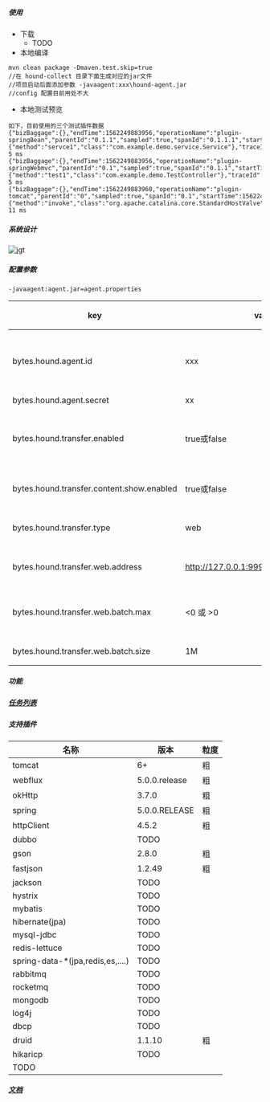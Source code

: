 ##### 使用
* 下载
   * TODO
* 本地编译
```
mvn clean package -Dmaven.test.skip=true
//在 hound-collect 目录下面生成对应的jar文件
//项目启动后面添加参数 -javaagent:xxx\hound-agent.jar
//config 配置目前用处不大

```
* 本地测试预览
```$xslt
如下，目前使用的三个测试插件数据
{"bizBaggage":{},"endTime":1562249883956,"operationName":"plugin-springBean","parentId":"0.1.1","sampled":true,"spanId":"0.1.1.1","startTime":1562249883951,"sysBaggage":{"method":"servce1","class":"com.example.demo.service.Service"},"traceId":"c0a89a011562249883949100217996"}  5 ms
{"bizBaggage":{},"endTime":1562249883956,"operationName":"plugin-springWebmvc","parentId":"0.1","sampled":true,"spanId":"0.1.1","startTime":1562249883951,"sysBaggage":{"method":"test1","class":"com.example.demo.TestController"},"traceId":"c0a89a011562249883949100217996"}  5 ms
{"bizBaggage":{},"endTime":1562249883960,"operationName":"plugin-tomcat","parentId":"0","sampled":true,"spanId":"0.1","startTime":1562249883949,"sysBaggage":{"method":"invoke","class":"org.apache.catalina.core.StandardHostValve"},"traceId":"c0a89a011562249883949100217996"}  11 ms

```
##### 系统设计
![jgt](https://github.com/bytes1024/files/blob/master/hound/images/jgt.png)

##### 配置参数
`-javaagent:agent.jar=agent.properties`

key|value|支持|描述
|---|---|---|---|
|bytes.hound.agent.id|xxx|Y|id标识，后期接入ID校验使用
|bytes.hound.agent.secret|xx|T|秘钥
|bytes.hound.transfer.enabled|true或false|T|远程传输<影响transfer其他配置>
|bytes.hound.transfer.content.show.enabled|true或false|T|是否打印传输内容
|bytes.hound.transfer.type|web|T-|支持的传输类型
|bytes.hound.transfer.web.address|http://127.0.0.1:9999/v1/transfer/receive|T|web传输服务地址
|bytes.hound.transfer.web.batch.max|<0 或 >0|Y|批量传输<=0实时传输
|bytes.hound.transfer.web.batch.size|1M|Y|堆积数据大小

##### 功能
##### [任务列表](https://github.com/bytes1024/hound/wiki/%E5%BC%80%E5%8F%91%E4%BB%BB%E5%8A%A1%E5%88%97%E8%A1%A8)
##### 支持插件
名称|版本|粒度
|---|---|---|
|tomcat|6+|粗|
|webflux|5.0.0.release|粗|
|okHttp|3.7.0|粗
|spring|5.0.0.RELEASE|粗
|httpClient|4.5.2|粗
|dubbo|TODO|
|gson|2.8.0|粗
|fastjson|1.2.49|粗
|jackson|TODO
|hystrix|TODO
|mybatis|TODO
|hibernate(jpa)|TODO
|mysql-jdbc|TODO
|redis-lettuce|TODO
|spring-data-*(jpa,redis,es,....)|TODO
|rabbitmq|TODO
|rocketmq|TODO
|mongodb|TODO
|log4j|TODO
|dbcp|TODO
|druid|1.1.10|粗
|hikaricp|TODO
|TODO
##### [文档](https://github.com/bytes1024/hound/wiki)
